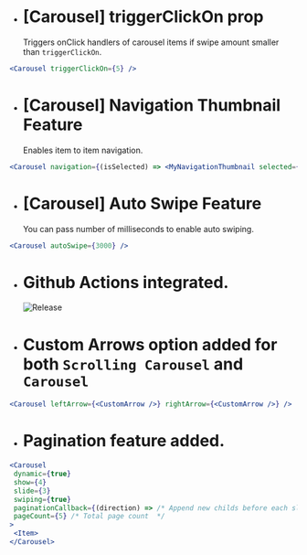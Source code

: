 -   # [Carousel] triggerClickOn prop
    Triggers onClick handlers of carousel items if swipe amount smaller than `triggerClickOn`.

```jsx
<Carousel triggerClickOn={5} />
```

-   # [Carousel] Navigation Thumbnail Feature
    Enables item to item navigation.

```jsx
<Carousel navigation={(isSelected) => <MyNavigationThumbnail selected={isSelected}>} />
```

-   # [Carousel] Auto Swipe Feature
    You can pass number of milliseconds to enable auto swiping.

```jsx
<Carousel autoSwipe={3000} />
```

-   # Github Actions integrated.

    ![Release](https://github.com/trendyol/react-carousel/actions/workflows/publish.yml/badge.svg)

-   # Custom Arrows option added for both `Scrolling Carousel` and `Carousel`

```jsx
<Carousel leftArrow={<CustomArrow />} rightArrow={<CustomArrow />} />
```

-   # Pagination feature added.

```jsx
<Carousel
 dynamic={true}
 show={4}
 slide={3}
 swiping={true}
 paginationCallback={(direction) => /* Append new childs before each slide */)}
 pageCount={5} /* Total page count  */
>
 <Item>
</Carousel>
```
